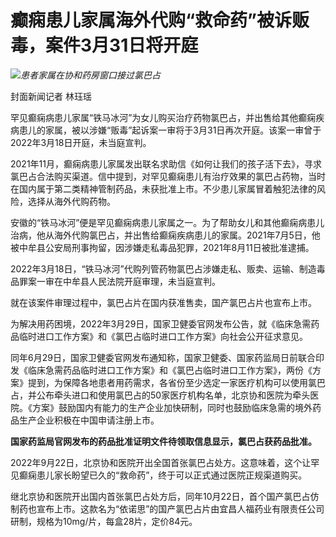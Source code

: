 # 癫痫患儿家属海外代购“救命药”被诉贩毒，案件3月31日将开庭

![](https://inews.gtimg.com/news_bt/O6eXWS6A9DYyfg1nib6rhaDFEHVJaYsg7-Ig8lwE_t-roAA/1000)_患者家属在协和药房窗口接过氯巴占_

封面新闻记者 林珏瑶

罕见癫痫病患儿家属“铁马冰河”为女儿购买治疗药物氯巴占，并出售给其他癫痫疾病患儿的家属，被以涉嫌“贩毒”起诉案一审将于3月31日再次开庭。该案一审曾于2022年3月18日开庭，未当庭宣判。

2021年11月，癫痫病患儿家属发出联名求助信《如何让我们的孩子活下去》，寻求氯巴占合法购买渠道。信中提到，对罕见癫痫患儿有治疗效果的氯巴占药物，当时在国内属于第二类精神管制药品，未获批准上市。不少患儿家属冒着触犯法律的风险，选择从海外代购药物。

安徽的“铁马冰河”便是罕见癫痫病患儿家属之一。为了帮助女儿和其他癫痫病患儿治病，他从海外代购氯巴占，并出售给癫痫疾病患儿的家属。2021年7月5日，他被中牟县公安局刑事拘留，因涉嫌走私毒品犯罪，2021年8月11日被批准逮捕。

2022年3月18日，“铁马冰河”代购列管药物氯巴占涉嫌走私、贩卖、运输、制造毒品罪案一审在中牟县人民法院开庭审理，未当庭宣判。

就在该案件审理过程中，氯巴占片在国内获准售卖，国产氯巴占片也宣布上市。

为解决用药困境，2022年3月29日，国家卫健委官网发布公告，就《临床急需药品临时进口工作方案》和《氯巴占临时进口工作方案》向社会公开征求意见。

同年6月29日，国家卫健委官网发布通知称，国家卫健委、国家药监局日前联合印发《临床急需药品临时进口工作方案》和《氯巴占临时进口工作方案》，两份《方案》提到，为保障各地患者用药需求，各省份至少选定一家医疗机构可以使用氯巴占，并公布牵头进口和使用氯巴占的50家医疗机构名单，北京协和医院为牵头医院。《方案》鼓励国内有能力的生产企业加快研制，同时也鼓励临床急需的境外药品生产企业积极在中国申请注册上市。

**国家药监局官网发布的药品批准证明文件待领取信息显示，氯巴占获药品批准。**

2022年9月22日，北京协和医院开出全国首张氯巴占处方。这意味着，这个让罕见癫痫患儿家长盼望已久的“救命药”，终于可以正式通过医院正规渠道购买。

继北京协和医院开出国内首张氯巴占处方后，同年10月22日，首个国产氯巴占仿制药也宣布上市。这款名为“依诺思”的国产氯巴占片由宜昌人福药业有限责任公司研制，规格为10mg/片，每盒28片，定价84元。

